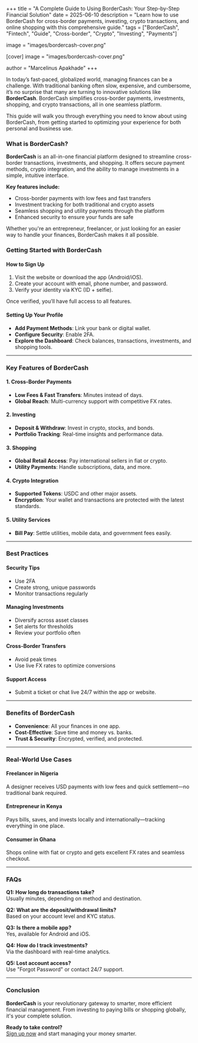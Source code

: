 +++
title = "A Complete Guide to Using BorderCash: Your Step-by-Step Financial Solution"
date = 2025-06-10
description = "Learn how to use BorderCash for cross-border payments, investing, crypto transactions, and online shopping with this comprehensive guide."
tags = ["BorderCash", "Fintech", "Guide", "Cross-border", "Crypto", "Investing", "Payments"]

image = "images/bordercash-cover.png"

[cover]
image = "images/bordercash-cover.png"

author = "Marcelinus Apakhade"
+++

In today’s fast-paced, globalized world, managing finances can be a challenge. With traditional banking often slow, expensive, and cumbersome, it’s no surprise that many are turning to innovative solutions like **BorderCash**. BorderCash simplifies cross-border payments, investments, shopping, and crypto transactions, all in one seamless platform.

This guide will walk you through everything you need to know about using BorderCash, from getting started to optimizing your experience for both personal and business use.

### What is BorderCash?

**BorderCash** is an all-in-one financial platform designed to streamline cross-border transactions, investments, and shopping. It offers secure payment methods, crypto integration, and the ability to manage investments in a simple, intuitive interface.

**Key features include:**

- Cross-border payments with low fees and fast transfers  
- Investment tracking for both traditional and crypto assets  
- Seamless shopping and utility payments through the platform  
- Enhanced security to ensure your funds are safe  

Whether you're an entrepreneur, freelancer, or just looking for an easier way to handle your finances, BorderCash makes it all possible.

### Getting Started with BorderCash

#### How to Sign Up

1. Visit the website or download the app (Android/iOS).
2. Create your account with email, phone number, and password.
3. Verify your identity via KYC (ID + selfie).

Once verified, you’ll have full access to all features.

#### Setting Up Your Profile

- **Add Payment Methods**: Link your bank or digital wallet.  
- **Configure Security**: Enable 2FA.  
- **Explore the Dashboard**: Check balances, transactions, investments, and shopping tools.

---

### Key Features of BorderCash

#### 1. Cross-Border Payments

- **Low Fees & Fast Transfers**: Minutes instead of days.  
- **Global Reach**: Multi-currency support with competitive FX rates.

#### 2. Investing

- **Deposit & Withdraw**: Invest in crypto, stocks, and bonds.  
- **Portfolio Tracking**: Real-time insights and performance data.

#### 3. Shopping

- **Global Retail Access**: Pay international sellers in fiat or crypto.  
- **Utility Payments**: Handle subscriptions, data, and more.

#### 4. Crypto Integration

- **Supported Tokens**: USDC and other major assets.  
- **Encryption**: Your wallet and transactions are protected with the latest standards.

#### 5. Utility Services

- **Bill Pay**: Settle utilities, mobile data, and government fees easily.

---

### Best Practices

#### Security Tips

- Use 2FA  
- Create strong, unique passwords  
- Monitor transactions regularly

#### Managing Investments

- Diversify across asset classes  
- Set alerts for thresholds  
- Review your portfolio often

#### Cross-Border Transfers

- Avoid peak times  
- Use live FX rates to optimize conversions

#### Support Access

- Submit a ticket or chat live 24/7 within the app or website.

---

### Benefits of BorderCash

- **Convenience**: All your finances in one app.  
- **Cost-Effective**: Save time and money vs. banks.  
- **Trust & Security**: Encrypted, verified, and protected.

---

### Real-World Use Cases

#### Freelancer in Nigeria

A designer receives USD payments with low fees and quick settlement—no traditional bank required.

#### Entrepreneur in Kenya

Pays bills, saves, and invests locally and internationally—tracking everything in one place.

#### Consumer in Ghana

Shops online with fiat or crypto and gets excellent FX rates and seamless checkout.

---

### FAQs

**Q1: How long do transactions take?**  
Usually minutes, depending on method and destination.

**Q2: What are the deposit/withdrawal limits?**  
Based on your account level and KYC status.

**Q3: Is there a mobile app?**  
Yes, available for Android and iOS.

**Q4: How do I track investments?**  
Via the dashboard with real-time analytics.

**Q5: Lost account access?**  
Use "Forgot Password" or contact 24/7 support.

---

### Conclusion

**BorderCash** is your revolutionary gateway to smarter, more efficient financial management. From investing to paying bills or shopping globally, it's your complete solution.

**Ready to take control?**  
[Sign up now](https://app.border.cash) and start managing your money smarter.
